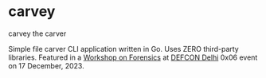 # carvey
carvey the carver

Simple file carver CLI application written in Go. Uses ZERO third-party libraries. Featured in a [Workshop on Forensics](https://www.linkedin.com/posts/dc-9111_cybersecurity-hacking-delhi-activity-7141160205047828480-piDb) at [DEFCON Delhi](https://defcon9111.org/) 0x06 event on 17 December, 2023.
